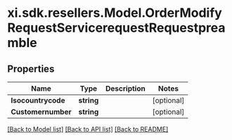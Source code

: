 # xi.sdk.resellers.Model.OrderModifyRequestServicerequestRequestpreamble

## Properties

Name | Type | Description | Notes
------------ | ------------- | ------------- | -------------
**Isocountrycode** | **string** |  | [optional] 
**Customernumber** | **string** |  | [optional] 

[[Back to Model list]](../README.md#documentation-for-models) [[Back to API list]](../README.md#documentation-for-api-endpoints) [[Back to README]](../README.md)

